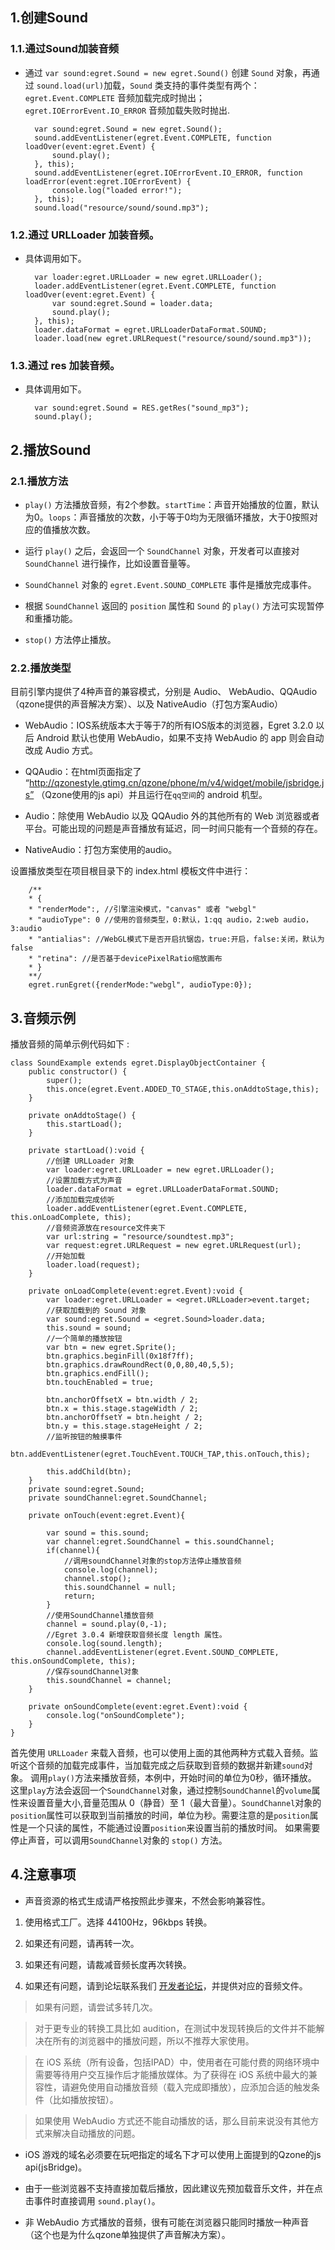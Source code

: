 
## 1.创建Sound
### 1.1.通过Sound加装音频

* 通过 ```var sound:egret.Sound = new egret.Sound()``` 创建 `Sound` 对象，再通过 ```sound.load(url)```加载，`Sound` 类支持的事件类型有两个：`egret.Event.COMPLETE` 音频加载完成时抛出；`egret.IOErrorEvent.IO_ERROR` 音频加载失败时抛出.

		var sound:egret.Sound = new egret.Sound();
        sound.addEventListener(egret.Event.COMPLETE, function loadOver(event:egret.Event) {
			sound.play();
		}, this);
        sound.addEventListener(egret.IOErrorEvent.IO_ERROR, function loadError(event:egret.IOErrorEvent) {
			console.log("loaded error!");
		}, this);
        sound.load("resource/sound/sound.mp3");


### 1.2.通过 URLLoader 加装音频。

* 具体调用如下。

		var loader:egret.URLLoader = new egret.URLLoader();
		loader.addEventListener(egret.Event.COMPLETE, function loadOver(event:egret.Event) {
			var sound:egret.Sound = loader.data;
			sound.play();
		}, this);
		loader.dataFormat = egret.URLLoaderDataFormat.SOUND;
		loader.load(new egret.URLRequest("resource/sound/sound.mp3"));

### 1.3.通过 res 加装音频。

* 具体调用如下。
 	
		var sound:egret.Sound = RES.getRes("sound_mp3");
		sound.play();
        
## 2.播放Sound

### 2.1.播放方法

* `play()` 方法播放音频，有2个参数。`startTime`：声音开始播放的位置，默认为0。`loops`：声音播放的次数，小于等于0均为无限循环播放，大于0按照对应的值播放次数。

* 运行 `play()` 之后，会返回一个 `SoundChannel` 对象，开发者可以直接对 `SoundChannel` 进行操作，比如设置音量等。

* `SoundChannel` 对象的 `egret.Event.SOUND_COMPLETE` 事件是播放完成事件。

* 根据 `SoundChannel` 返回的 `position` 属性和 `Sound` 的 `play()` 方法可实现暂停和重播功能。

* `stop()` 方法停止播放。

### 2.2.播放类型

目前引擎内提供了4种声音的兼容模式，分别是 Audio、 WebAudio、QQAudio（qzone提供的声音解决方案）、以及 NativeAudio（打包方案Audio）


* WebAudio：IOS系统版本大于等于7的所有IOS版本的浏览器，Egret 3.2.0 以后 Android 默认也使用 WebAudio，如果不支持 WebAudio 的 app 则会自动改成 Audio 方式。

* QQAudio：在html页面指定了 “http://qzonestyle.gtimg.cn/qzone/phone/m/v4/widget/mobile/jsbridge.js” （Qzone使用的js api）并且运行在`qq空间`的 android 机型。

* Audio：除使用 WebAudio 以及 QQAudio 外的其他所有的 Web 浏览器或者平台。可能出现的问题是声音播放有延迟，同一时间只能有一个音频的存在。

* NativeAudio：打包方案使用的audio。


设置播放类型在项目根目录下的 index.html 模板文件中进行： 

```
    /**
    * {
    * "renderMode":, //引擎渲染模式，"canvas" 或者 "webgl"
    * "audioType": 0 //使用的音频类型，0:默认，1:qq audio，2:web audio，3:audio
    * "antialias": //WebGL模式下是否开启抗锯齿，true:开启，false:关闭，默认为false
    * "retina": //是否基于devicePixelRatio缩放画布
    * }
    **/
    egret.runEgret({renderMode:"webgl", audioType:0});
```

## 3.音频示例

播放音频的简单示例代码如下 :

```
class SoundExample extends egret.DisplayObjectContainer {
    public constructor() {
        super();
        this.once(egret.Event.ADDED_TO_STAGE,this.onAddtoStage,this);
    }

    private onAddtoStage() {
        this.startLoad();
    }

    private startLoad():void {
        //创建 URLLoader 对象
        var loader:egret.URLLoader = new egret.URLLoader();
        //设置加载方式为声音
        loader.dataFormat = egret.URLLoaderDataFormat.SOUND;
        //添加加载完成侦听
        loader.addEventListener(egret.Event.COMPLETE, this.onLoadComplete, this);
		//音频资源放在resource文件夹下
        var url:string = "resource/soundtest.mp3";
        var request:egret.URLRequest = new egret.URLRequest(url);
        //开始加载
        loader.load(request);
    }

    private onLoadComplete(event:egret.Event):void {
        var loader:egret.URLLoader = <egret.URLLoader>event.target;
        //获取加载到的 Sound 对象
        var sound:egret.Sound = <egret.Sound>loader.data;
        this.sound = sound;
        //一个简单的播放按钮
        var btn = new egret.Sprite();
        btn.graphics.beginFill(0x18f7ff);
        btn.graphics.drawRoundRect(0,0,80,40,5,5);
        btn.graphics.endFill();
        btn.touchEnabled = true;

        btn.anchorOffsetX = btn.width / 2;
        btn.x = this.stage.stageWidth / 2;
        btn.anchorOffsetY = btn.height / 2;
        btn.y = this.stage.stageHeight / 2;
        //监听按钮的触摸事件
        btn.addEventListener(egret.TouchEvent.TOUCH_TAP,this.onTouch,this);

        this.addChild(btn);
    }
    private sound:egret.Sound;
    private soundChannel:egret.SoundChannel;

    private onTouch(event:egret.Event){

        var sound = this.sound;
        var channel:egret.SoundChannel = this.soundChannel;
        if(channel){
            //调用soundChannel对象的stop方法停止播放音频
            console.log(channel);
            channel.stop();
            this.soundChannel = null;
            return;
        }
        //使用SoundChannel播放音频
        channel = sound.play(0,-1);
        //Egret 3.0.4 新增获取音频长度 length 属性。
        console.log(sound.length);
        channel.addEventListener(egret.Event.SOUND_COMPLETE, this.onSoundComplete, this);
        //保存soundChannel对象
        this.soundChannel = channel;
    }

    private onSoundComplete(event:egret.Event):void {
        console.log("onSoundComplete");
    }
}
```

首先使用 `URLLoader` 来载入音频，也可以使用上面的其他两种方式载入音频。监听这个音频的加载完成事件，当加载完成之后获取到音频的数据并新建`sound`对象。
调用`play()`方法来播放音频，本例中，开始时间的单位为0秒，循环播放。
这里`play`方法会返回一个`SoundChannel`对象，通过控制`SoundChannel`的`volume`属性来设置音量大小,音量范围从 0（静音）至 1（最大音量）。`SoundChannel`对象的`position`属性可以获取到当前播放的时间，单位为秒。需要注意的是`position`属性是一个只读的属性，不能通过设置`position`来设置当前的播放时间。
如果需要停止声音，可以调用`SoundChannel`对象的 `stop()` 方法。


## 4.注意事项

* 声音资源的格式生成请严格按照此步骤来，不然会影响兼容性。

1. 使用格式工厂。选择 44100Hz，96kbps 转换。

2. 如果还有问题，请再转一次。

3. 如果还有问题，请裁减音频长度再次转换。

4. 如果还有问题，请到论坛联系我们 [开发者论坛](http://bbs.egret.com/portal.php)，并提供对应的音频文件。

> 如果有问题，请尝试多转几次。
 
> 对于更专业的转换工具比如 audition，在测试中发现转换后的文件并不能解决在所有的浏览器中的播放问题，所以不推荐大家使用。

> 在 iOS 系统（所有设备，包括IPAD）中，使用者在可能付费的网络环境中需要等待用户交互操作后才能播放媒体。为了获得在 iOS 系统中最大的兼容性，请避免使用自动播放音频（载入完成即播放），应添加合适的触发条件（比如播放按钮）。

> 如果使用 WebAudio 方式还不能自动播放的话，那么目前来说没有其他方式来解决自动播放的问题。

* iOS 游戏的域名必须要在玩吧指定的域名下才可以使用上面提到的Qzone的js api(jsBridge)。

* 由于一些浏览器不支持直接加载后播放，因此建议先预加载音乐文件，并在点击事件时直接调用 `sound.play()`。

* 非 WebAudio 方式播放的音频，很有可能在浏览器只能同时播放一种声音（这个也是为什么qzone单独提供了声音解决方案）。
